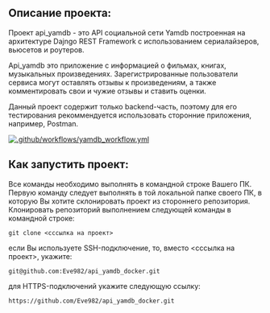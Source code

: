 ## **Описание проекта:**
Проект api_yamdb - это API социальной сети Yamdb построенная на архитектуре Dajngo REST Framework с использованием сериалайзеров, вьюсетов и роутеров.

Api_yamdb это приложение с информацией о фильмах, книгах, музыкальных произведениях. Зарегистрированные пользователи сервиса могут оставлять отзывы к произведениям, а также комментировать свои и чужие отзывы и ставить оценки.

Данный проект содержит только backend-часть, поэтому для его тестирования рекоммендуется использовать сторонние приложения, например, Postman.
<!-- Ссылка на опубликованый проект:
```
http://158.160.36.205/admin/
```
Ссыка на redoc.yaml:
```
http://158.160.36.205/redoc/
``` -->

[![.github/workflows/yamdb_workflow.yml](https://github.com/Eve982/yamdb_final/actions/workflows/yamdb_workflow.yml/badge.svg)](https://github.com/Eve982/yamdb_final/actions/workflows/yamdb_workflow.yml)

## **Как запустить проект:**
Все команды необходимо выполнять в командной строке Вашего ПК. Первую команду следует выполнять в той локальной папке своего ПК, в которую Вы хотите склонировать проект из стороннего репозитория.
Клонировать репозиторий выполнением следующей команды в командной строке:

```
git clone <сссылка на проект>
```
если Вы используете SSH-подключение, то, вместо <сссылка на проект>, укажите:

```
git@github.com:Eve982/api_yamdb_docker.git
```
для HTTPS-подключений укажите следующую ссылку:

```
https://github.com/Eve982/api_yamdb_docker.git